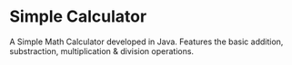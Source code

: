 # Simple Calculator
A Simple Math Calculator developed in Java.
Features the basic addition, substraction, multiplication & division operations.
